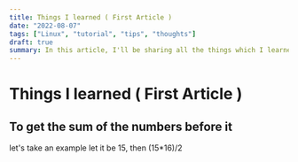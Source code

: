 ```yaml
---
title: Things I learned ( First Article )
date: "2022-08-07"
tags: ["Linux", "tutorial", "tips", "thoughts"]
draft: true
summary: In this article, I'll be sharing all the things which I learned these days within 8th Sept to 15th Sept.
---
```


# Things I learned ( First Article )

## To get the sum of the numbers before it

let's take an example let it be 15,
then (15\*16)/2
